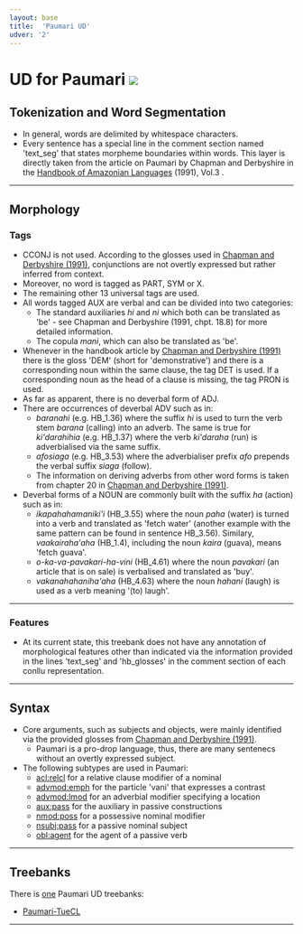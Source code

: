 ```yaml
---
layout: base
title:  'Paumari UD'
udver: '2'
---
```


# UD for Paumari <span class="flagspan"><img class="flag" src="../../flags/svg/BR.svg" /></span>

## Tokenization and Word Segmentation

- In general, words are delimited by whitespace characters.
- Every sentence has a special line in the comment section named 'text_seg' that states morpheme boundaries within words. This layer is directly taken from the article on Paumari by Chapman and Derbyshire in the <a id='chapman_derbyshire'></a>[Handbook of Amazonian Languages](https://doi.org/10.1515/9783110854374) (1991), Vol.3 .

---

## Morphology

### Tags

- CCONJ is not used. According to the glosses used in [Chapman and Derbyshire (1991)](#chapman_derbyshire), conjunctions are not overtly expressed but rather inferred from context.
- Moreover, no word is tagged as PART, SYM or X.
- The remaining other 13 universal tags are used.
- All words tagged AUX are verbal and can be divided into two categories:
	- The standard auxiliaries *hi* and *ni* which both can be translated as 'be' - see Chapman and Derbyshire (1991, chpt. 18.8) for more detailed information. 
	- The copula *mani*, which can also be translated as 'be'.
- Whenever in the handbook article by [Chapman and Derbyshire (1991)](#chapman_derbyshire) there is the gloss 'DEM' (short for 'demonstrative') and there is a corresponding noun within the same clause, the tag DET is used. If a corresponding noun as the head of a clause is missing, the tag PRON is used.
- As far as apparent, there is no deverbal form of ADJ.
- There are occurrences of deverbal ADV such as in:
	- *baranahi* (e.g. HB_1.36) where the suffix *hi* is used to turn the verb stem *barana* (calling) into an adverb. The same is true for *ki'darahihia* (e.g. HB_1.37) where the verb *ki'daraha* (run) is adverbialised via the same suffix.
 	- *afosiaga* (e.g. HB_3.53) where the adverbialiser prefix *afo* prepends the verbal suffix *siaga* (follow).
  	- The information on deriving adverbs from other word forms is taken from chapter 20 in [Chapman and Derbyshire (1991)](#chapman_derbyshire).
- Deverbal forms of a NOUN are commonly built with the suffix *ha* (action) such as in:
	- *ikapahahamaniki'i* (HB_3.55) where the noun *paha* (water) is turned into a verb and translated as 'fetch water' (another example with the same pattern can be found in sentence HB_3.56). Similary, *vaakairaha'aha* (HB_1.4), including the noun *kaira* (guava), means 'fetch guava'.
	- *o-ka-va-pavakari-ha-vini* (HB_4.61) where the noun *pavakari* (an article that is on sale) is verbalised and translated as 'buy'.
	- *vakanahahaniha'aha* (HB_4.63) where the noun *hahani* (laugh) is used as a verb meaning '(to) laugh'.

---

### Features

- At its current state, this treebank does not have any annotation of morphological features other than indicated via the information provided in the lines 'text_seg' and 'hb_glosses' in the comment section of each conllu representation.

---

## Syntax

- Core arguments, such as subjects and objects, were mainly identified via the provided glosses from [Chapman and Derbyshire (1991)](#chapman_derbyshire).
	- Paumari is a pro-drop language, thus, there are many sentenecs without an overtly expressed subject.
 - The following subtypes are used in Paumari:
	- [acl:relcl](https://universaldependencies.org/u/dep/acl-relcl.html) for a relative clause modifier of a nominal
	- [advmod:emph](https://universaldependencies.org/u/dep/advmod-emph.html) for the particle 'vani' that expresses a contrast
   	- [advmod:lmod](https://universaldependencies.org/u/dep/advmod-lmod.html) for an adverbial modifier specifying a location
   	- [aux:pass](https://universaldependencies.org/u/dep/aux-pass.html) for the auxiliary in passive constructions
   	- [nmod:poss](https://universaldependencies.org/u/dep/nmod-poss.html) for a possessive nominal modifier
   	- [nsubj:pass](https://universaldependencies.org/u/dep/nsubj-pass.html) for a passive nominal subject
   	- [obl:agent](https://universaldependencies.org/u/dep/obl-agent.html) for the agent of a passive verb

---

## Treebanks

There is [one](../treebanks/pad-comparison.html) Paumari UD treebanks:

  * [Paumari-TueCL](../treebanks/pad_tucl/index.html)

---
